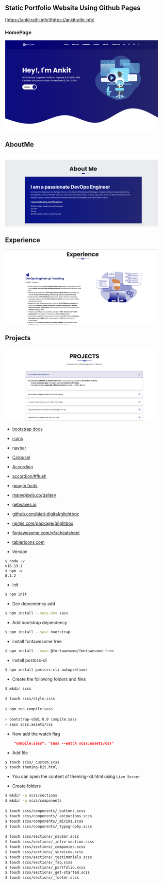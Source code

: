 ## Static Portfolio Website Using Github Pages

[https://ankitrathi.info](https://ankitrathi.info)

### HomePage

![img](.images/image-2025-04-29-13-37-41.png)

## AboutMe

![](images/2022-08-01-22-36-31.png)

## Experience

![](images/2022-08-01-22-37-07.png)

## Projects

![](images/2022-08-01-22-37-51.png)

- [bootstrap docs](https://getbootstrap.com/docs/5.0/getting-started/introduction)
- [icons](https://icons.getbootstrap.com)
- [navbar](https://getbootstrap.com/docs/5.0/components/navbar)
- [Carousel](https://getbootstrap.com/docs/5.0/components/carousel)
- [Accordion](https://getbootstrap.com/docs/5.0/components/accordion)
- [accordion/#flush](https://getbootstrap.com/docs/5.0/components/accordion/#flush)
- [google fonts](https://fonts.google.com/)
- [manypixels.co/gallery](https://www.manypixels.co/gallery)
- [getwaves.io](https://getwaves.io)
- [github.com/biati-digital/glightbox](https://github.com/biati-digital/glightbox)
- [npmjs.com/package/glightbox](https://www.npmjs.com/package/glightbox)
- [fontawesome.com/v5/cheatsheet](https://fontawesome.com/v5/cheatsheet)
- [tablericons.com](https://tablericons.com)

- Version

```
$ node -v                                                           
v16.13.1
$ npm -v      
8.1.2
```

- Init

```bash
$ npm init             
```


- Dev dependency add

```bash
$ npm install --save-dev sass 

```

- Add bootstrap dependency

```bash
$ npm install --save bootstrap 

```


- Install fontawesome free

```bash
$ npm install --save @fortawesome/fontawesome-free

```

- Install postcss-cli

```bash
$ npm install postcss-cli autoprefixer            
```

- Create the following folders and files

```bash
$ mkdir scss        

$ touch scss/style.scss

$ npm run compile:sass         

> bootstrap-v5@1.0.0 compile:sass
> sass scss:assets/css
```

- Now add the watch flag

```json
    "compile:sass": "sass --watch scss:assets/css"

```

- Add file 

```bash
$ touch scss/_custom.scss
$ touch theming-kit.html       
```

- You can open the content of theming-kit.html using `Live Server`


- Create folders

```bash
$ mkdir -p scss/sections                                       
$ mkdir -p scss/components 

$ touch scss/components/_buttons.scss
$ touch scss/components/_animations.scss 
$ touch scss/components/_mixins.scss    
$ touch scss/components/_typography.scss 

$ touch scss/sections/_navbar.scss  
$ touch scss/sections/_intro-section.scss 
$ touch scss/sections/_companies.scss    
$ touch scss/sections/_services.scss 
$ touch scss/sections/_testimonials.scss
$ touch scss/sections/_faq.scss         
$ touch scss/sections/_portfolio.scss
$ touch scss/sections/_get-started.scss
$ touch scss/sections/_footer.scss     
```


